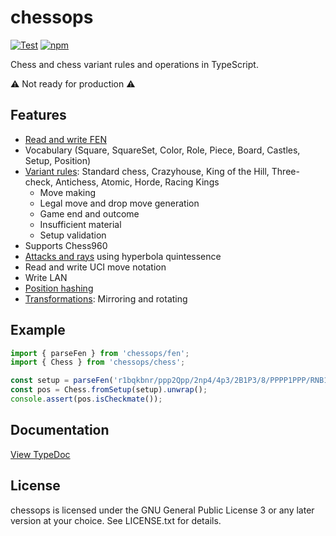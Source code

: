 chessops
========

[![Test](https://github.com/niklasf/chessops/workflows/Test/badge.svg)](https://github.com/niklasf/chessops/actions)
[![npm](https://img.shields.io/npm/v/chessops)](https://www.npmjs.com/package/chessops)

Chess and chess variant rules and operations in TypeScript.

:warning: Not ready for production :warning:

Features
--------

* [Read and write FEN](https://niklasf.github.io/chessops/modules/_fen_.html)
* Vocabulary (Square, SquareSet, Color, Role, Piece, Board, Castles, Setup,
  Position)
* [Variant rules](https://niklasf.github.io/chessops/modules/_variant_.html): Standard chess, Crazyhouse, King of the Hill, Three-check,
  Antichess, Atomic, Horde, Racing Kings
  - Move making
  - Legal move and drop move generation
  - Game end and outcome
  - Insufficient material
  - Setup validation
* Supports Chess960
* [Attacks and rays](https://niklasf.github.io/chessops/modules/_attacks_.html) using hyperbola quintessence
* Read and write UCI move notation
* Write LAN
* [Position hashing](https://niklasf.github.io/chessops/modules/_hash_.html)
* [Transformations](https://niklasf.github.io/chessops/modules/_transform_.html): Mirroring and rotating

Example
-------

```javascript
import { parseFen } from 'chessops/fen';
import { Chess } from 'chessops/chess';

const setup = parseFen('r1bqkbnr/ppp2Qpp/2np4/4p3/2B1P3/8/PPPP1PPP/RNB1K1NR b KQkq - 0 4').unwrap();
const pos = Chess.fromSetup(setup).unwrap();
console.assert(pos.isCheckmate());
```

Documentation
-------------

[View TypeDoc](https://niklasf.github.io/chessops/)

License
-------

chessops is licensed under the GNU General Public License 3 or any later
version at your choice. See LICENSE.txt for details.
